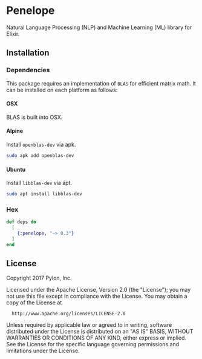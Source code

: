 # Penelope

Natural Language Processing (NLP) and Machine Learning (ML) library for Elixir.

## Installation

### Dependencies
This package requires an implementation of `BLAS` for efficient matrix math.
It can be installed on each platform as follows:

#### OSX
BLAS is built into OSX.

#### Alpine
Install `openblas-dev` via apk.

```bash
sudo apk add openblas-dev
```

#### Ubuntu
Install `libblas-dev` via apt.

```bash
sudo apt install libblas-dev
```

### Hex
```elixir
def deps do
  [
    {:penelope, "~> 0.3"}
  ]
end
```

## License

Copyright 2017 Pylon, Inc.

  Licensed under the Apache License, Version 2.0 (the "License");
  you may not use this file except in compliance with the License.
  You may obtain a copy of the License at

      http://www.apache.org/licenses/LICENSE-2.0

  Unless required by applicable law or agreed to in writing, software
  distributed under the License is distributed on an "AS IS" BASIS,
  WITHOUT WARRANTIES OR CONDITIONS OF ANY KIND, either express or implied.
  See the License for the specific language governing permissions and
  limitations under the License.
